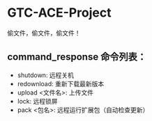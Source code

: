 # GTC-ACE-Project
偷文件，偷文件，偷文件！
## command_response 命令列表：
* shutdown: 远程关机
* redownload: 重新下载最新版本
* upload <文件名>: 上传文件
* lock: 远程锁屏
* pack <包名>: 远程运行扩展包（自动检查更新）
